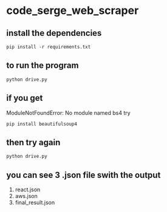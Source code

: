 # code_serge_web_scraper

## install the dependencies
```
pip install -r requirements.txt
```
## to run the program
```
python drive.py
```

## if you get
ModuleNotFoundError: No module named bs4
try
```
pip install beautifulsoup4
```

## then try again
```
python drive.py
```

## you can see 3 .json file swith the output
1. react.json
2. aws.json
3. final_result.json

